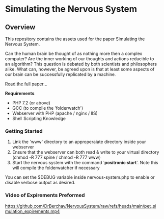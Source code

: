 # Simulating the Nervous System
## Overview

This repository contains the assets used for the paper Simulating the Nervous System.

Can the human brain be thought of as nothing more then a complex computer?  Are the inner working of our thoughts and actions reducible to an algorithm?  This question is debated by both scientists and philosophers alike.  What can, however, be agreed upon is that at least some aspects of our brain can be successfully replicated by a machine.

[Read the full paper ..](https://www.academia.edu/128342488/Simulating_the_Nervous_System)

**Requirements**
- PHP 7.2 (or above)
- GCC (to compile the 'folderwatch')
- Webserver with PHP (apache / nginx / IIS)
- Shell Scripting Knowledge

### Getting Started

1) Link the 'www' directory to an approperaiate directory inside your webserver
2) Ensure that the webserver can both read & write to your virtual directory (chmod -R 777 spine / chmod -R 777 www)
3) Start the nervous system with the command '**positronic start**'. Note this will compile the folderwatcher if necessary

You can set the $DEBUG variable inside nervous-system.php to enable or disable verbose output as desired.

### Video of Expirements Preformed

https://github.com/DrBerchav/NervousSystem/raw/refs/heads/main/pet_simulation_expirements.mp4
